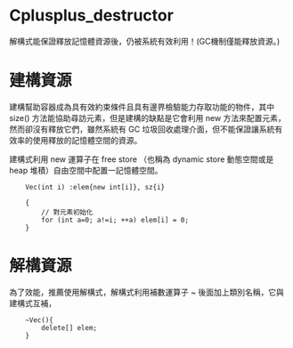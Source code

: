 # Cplusplus_destructor
解構式能保證釋放記憶體資源後，仍被系統有效利用！(GC機制僅能釋放資源。)

# 建構資源

建構幫助容器成為具有效約束條件且具有邊界檢驗能力存取功能的物件，其中 size() 方法能協助尋訪元素，但是建構的缺點是它會利用 new 方法來配置元素，然而卻沒有釋放它們，雖然系統有 GC 垃圾回收處理介面，但不能保證讓系統有效率的使用釋放的記憶體空間的資源。

建構式利用 new 運算子在 free store （也稱為 dynamic store 動態空間或是 heap 堆積）自由空間中配置一記憶體空間。

        Vec(int i) :elem{new int[i]}, sz{i}

        {
            // 對元素初始化
            for (int a=0; a!=i; ++a) elem[i] = 0;
        }
        
# 解構資源

為了效能，推薦使用解構式，解構式利用補數運算子 ~ 後面加上類別名稱，它與建構式互補，

        ~Vec(){
            delete[] elem;
        }
